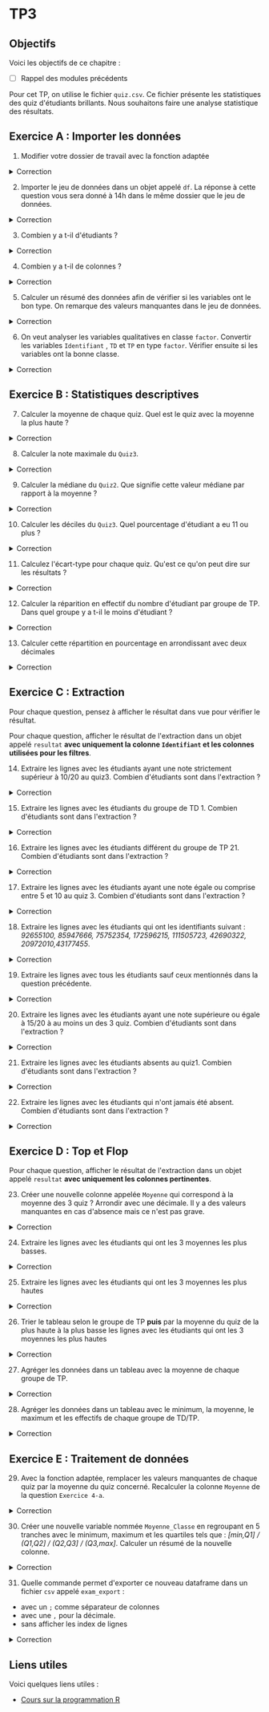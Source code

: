 # TP3

## Objectifs
Voici les objectifs de ce chapitre :
- [ ] Rappel des modules précédents

Pour cet TP, on utilise  le fichier `quiz.csv`. Ce fichier présente les statistiques des quiz d'étudiants brillants. Nous souhaitons faire une analyse statistique des résultats.

## Exercice A : Importer les données

1. Modifier votre dossier de travail avec la fonction adaptée

<details>
<summary>Correction</summary>

```r
setwd("C:/Users/Anthony/Documents/asardell/TP3")
```
</details>


2. Importer le jeu de données dans un objet appelé `df`. La réponse à cette question vous sera donné à 14h dans le même dossier que le jeu de données.

<details>
<summary>Correction</summary>

```r
df = read.csv(file = "data.csv", sep = "\t", dec = ",")
```
</details>

3. Combien y a t-il d'étudiants ?

<details>
<summary>Correction</summary>

```r
nrow(df)
```
</details>

4. Combien y a t-il de colonnes ?

<details>
<summary>Correction</summary>

```r
ncol(df)
```
</details>

5. Calculer un résumé des données afin de vérifier si les variables ont le bon type. On remarque des valeurs manquantes dans le jeu de données.

<details>
<summary>Correction</summary>

```r
summary(df)
```
</details>

6. On veut analyser les variables qualitatives en classe `factor`. Convertir les variables `Identifiant` , `TD` et `TP` en type `factor`. Vérifier ensuite si les variables ont la bonne classe.

<details>
<summary>Correction</summary>

```r
df$Identifiant <- as.factor(df$Identifiant)
df$TD <- as.factor(df$TD)
df$TP <- as.factor(df$TP)
class(df$Identifiant)
class(df$TD)
class(df$TP)
```
</details>

## Exercice B : Statistiques descriptives

7. Calculer la moyenne de chaque quiz. Quel est le quiz avec la moyenne la plus haute ?

<details>
<summary>Correction</summary>

```r
mean(df$Quiz1, na.rm = TRUE)
mean(df$Quiz2, na.rm = TRUE)
mean(df$Quiz3, na.rm = TRUE)
#meilleur moyenne sur le quiz1
```
</details>

8. Calculer la note maximale du `Quiz3`.

<details>
<summary>Correction</summary>

```r
max(df$Quiz3, na.rm = TRUE)
```
</details>

9. Calculer la médiane du `Quiz2`. Que signifie cette valeur médiane par rapport à la moyenne ?

<details>
<summary>Correction</summary>

```r
median(df$Quiz2, na.rm = TRUE)
#50% ont plus de 11.05/20
```
</details>

10. Calculer les déciles du `Quiz3`. Quel pourcentage d'étudiant a eu 11 ou plus ?

<details>
<summary>Correction</summary>

```r
quantile(df$Quiz3, probs = seq(from = 0.1,
                               to = 0.9, 
                               by =0.1), 
         na.rm = TRUE)
#40% ont eu 11 ou plus.
```
</details>

11. Calculez l'écart-type pour chaque quiz. Qu'est ce qu'on peut dire sur les résultats ?

<details>
<summary>Correction</summary>

```r
sd(df$Quiz1, na.rm = TRUE)
sd(df$Quiz2, na.rm = TRUE)
sd(df$Quiz3, na.rm = TRUE)
#notes plus homogènes sur le quiz1 et le plus hétérogènes sur le quiz2
```
</details>

12. Calculer la réparition en effectif du nombre d'étudiant par groupe de TP. Dans quel groupe y a t-il le moins d'étudiant ?

<details>
<summary>Correction</summary>

```r
table(df$TP)
#le groupe de TP 22
```
</details>

13. Calculer cette répartition en pourcentage en arrondissant avec deux décimales

<details>
<summary>Correction</summary>

```r
round(prop.table(table(df$TP)), digits = 2)
```
</details>

## Exercice C : Extraction

Pour chaque question, pensez à afficher le résultat dans vue pour vérifier le résultat.

Pour chaque question, afficher le résultat de l'extraction dans un objet appelé `resultat` **avec uniquement la colonne `Identifiant` et les colonnes utilisées pour les filtres**.

14. Extraire les lignes avec les étudiants ayant une note strictement supérieur à 10/20 au quiz3. Combien d'étudiants sont dans l'extraction ?

<details>
<summary>Correction</summary>

```r
resultat = subset(df, Quiz3 > 10)
resultat = resultat[ , c("Identifiant","Quiz3")]
nrow(resultat)
View(resultat)
```
</details>


15. Extraire les lignes avec les étudiants du groupe de TD 1. Combien d'étudiants sont dans l'extraction ?

<details>
<summary>Correction</summary>

```r
resultat = subset(df, TD == 1)
resultat = resultat[ , c("Identifiant","TD")]
nrow(resultat)
View(resultat)
```
</details>

16. Extraire les lignes avec les étudiants différent du groupe de TP 21. Combien d'étudiants sont dans l'extraction ?

<details>
<summary>Correction</summary>

```r
resultat = subset(df, TP != 21)
resultat = resultat[ , c("Identifiant","TP")]
nrow(resultat)
View(resultat)
```
</details>

17. Extraire les lignes avec les étudiants ayant une note égale ou comprise entre 5 et 10 au quiz 3. Combien d'étudiants sont dans l'extraction ?

<details>
<summary>Correction</summary>

```r
resultat = subset(df, Quiz3 >= 5 & Quiz3 <= 10)
resultat = resultat[ , c("Identifiant","Quiz3")]
nrow(resultat)
View(resultat)
```
</details>

18. Extraire les lignes avec les étudiants qui ont les identifiants suivant : *92655100, 85947666, 75752354, 172596215, 111505723, 42690322, 20972010,43177455*.

<details>
<summary>Correction</summary>

```r
resultat = subset(df, Identifiant %in% c(92655100,
                                         85947666,
                                         75752354,
                                         172596215,
                                         111505723,
                                         42690322,
                                         20972010,
                                         43177455))
nrow(resultat)
```
</details>

19. Extraire les lignes avec tous les étudiants sauf ceux mentionnés dans la question précédente.

<details>
<summary>Correction</summary>

```r
resultat = subset(df, !Identifiant %in% c(92655100,
                                         85947666,
                                         75752354,
                                         172596215,
                                         111505723,
                                         42690322,
                                         20972010,
                                         43177455))
nrow(resultat)
```
</details>

20. Extraire les lignes avec les étudiants ayant une note supérieure ou égale à 15/20 à au moins un des 3 quiz. Combien d'étudiants sont dans l'extraction ?

<details>
<summary>Correction</summary>

```r
resultat = subset(df, Quiz1 >= 15 | Quiz2 >= 15 | Quiz3 >= 15)
resultat = resultat[ , c("Identifiant","Quiz1","Quiz2","Quiz3")]
nrow(resultat)
View(resultat)
```
</details>

21. Extraire les lignes avec les étudiants absents au quiz1. Combien d'étudiants sont dans l'extraction ?

<details>
<summary>Correction</summary>

```r
resultat = subset(df, is.na(Quiz1))
resultat = resultat[ , c("Identifiant","Quiz1")]
nrow(resultat)
View(resultat)
```
</details>

22. Extraire les lignes avec les étudiants qui n'ont jamais été absent. Combien d'étudiants sont dans l'extraction ?

<details>
<summary>Correction</summary>

```r
resultat = subset(df, !is.na(Quiz1) & !is.na(Quiz2) & !is.na(Quiz3))
resultat = resultat[ , c("Identifiant","Quiz1","Quiz2","Quiz3")]
nrow(resultat)
View(resultat)
```
</details>

## Exercice D : Top et Flop

Pour chaque question, afficher le résultat de l'extraction dans un objet appelé `resultat` **avec uniquement les colonnes pertinentes**.

23. Créer une nouvelle colonne appelée `Moyenne` qui correspond à la moyenne des 3 quiz ? Arrondir avec une décimale. Il y a des valeurs manquantes en cas d'absence mais ce n'est pas grave.

<details>
<summary>Correction</summary>

```r
df$Moyenne = round((df$Quiz1 + df$Quiz2 + df$Quiz3) / 3, digits = 1)
head(df)
```
</details>

24. Extraire les lignes avec les étudiants qui ont les 3 moyennes les plus basses.

<details>
<summary>Correction</summary>

```r
rang = order(df$Moyenne, decreasing = FALSE)
resultat = df[ rang, c("Identifiant","Moyenne")]
head(resultat, n = 3)
```
</details>

25. Extraire les lignes avec les étudiants qui ont les 3 moyennes les plus hautes

<details>
<summary>Correction</summary>

```r
rang = order(df$Moyenne, decreasing = TRUE)
resultat = df[ rang, c("Identifiant","Moyenne")]
head(resultat, n = 3)
```
</details>

26. Trier le tableau selon le groupe de TP **puis** par la moyenne du quiz de la plus haute à la plus basse les lignes avec les étudiants qui ont les 3 moyennes les plus hautes

<details>
<summary>Correction</summary>

```r
rang = order(df$TP, df$Moyenne, decreasing = c(FALSE,TRUE))
resultat = df[ rang, c("Identifiant","TP", "Moyenne")]
head(resultat, n = 5)
```
</details>

27. Agréger les données dans un tableau avec la moyenne de chaque groupe de TP.

<details>
<summary>Correction</summary>

```r
aggregate(Moyenne ~ TP,
          data = df, 
          FUN = function(x) c(moy = mean(x) ) )
```
</details>

28. Agréger les données dans un tableau avec le minimum, la moyenne, le maximum et les effectifs de chaque groupe de TD/TP.

<details>
<summary>Correction</summary>

```r
resultat = aggregate(Moyenne ~ TD + TP,
          data = df, 
          FUN = function(x) c(min = min(x),
                              moy = mean(x),
                              max = max(x),
                              eff = length(x) ) )
```
</details>

## Exercice E : Traitement de données

29. Avec la fonction adaptée, remplacer les valeurs manquantes de chaque quiz par la moyenne du quiz concerné. Recalculer la colonne `Moyenne` de la question `Exercice 4-a`.


<details>
<summary>Correction</summary>

```r
df$Quiz1 = ifelse(test = is.na(df$Quiz1), 
                  yes = mean(df$Quiz1, na.rm = TRUE),
                  no = df$Quiz1)

df$Quiz2 = ifelse(test = is.na(df$Quiz2), 
                  yes = mean(df$Quiz2, na.rm = TRUE),
                  no = df$Quiz2)

df$Quiz3 = ifelse(test = is.na(df$Quiz3), 
                  yes = mean(df$Quiz3, na.rm = TRUE),
                  no = df$Quiz3)

df$Moyenne = round((df$Quiz1 + df$Quiz2 + df$Quiz3) / 3, digits = 1)
```
</details>

30. Créer une nouvelle variable nommée `Moyenne_Classe` en regroupant en 5 tranches avec le minimum, maximum et les quartiles tels que : *[min,Q1] / (Q1,Q2] / (Q2,Q3] / (Q3,max]*. Calculer un résumé de la nouvelle colonne.

<details>
<summary>Correction</summary>

```r
df$Moyenne_Classe = cut(df$Moyenne,
                        breaks = quantile(df$Moyenne),
                        include.lowest = TRUE)
summary(df$Moyenne_Classe)
```
</details>

31. Quelle commande permet d'exporter ce nouveau dataframe dans un fichier `csv` appelé `exam_export` : 

- avec un `;` comme séparateur de colonnes
- avec une `,`  pour la décimale. 
- sans afficher les index de lignes

<details>
<summary>Correction</summary>
```r
write.table(x = df, file = "exam_export.csv", sep = ";", dec = ",", row.names = FALSE)
```
</details>

## Liens utiles

Voici quelques liens utiles :

- [Cours sur la programmation R](https://asardell.github.io/programmation-r/)



